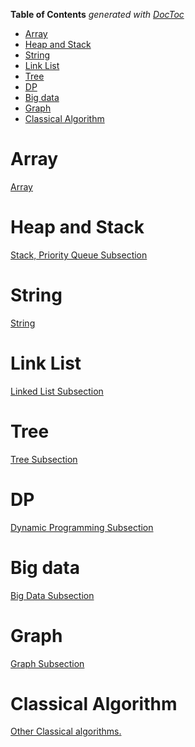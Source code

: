 <!-- START doctoc generated TOC please keep comment here to allow auto update -->
<!-- DON'T EDIT THIS SECTION, INSTEAD RE-RUN doctoc TO UPDATE -->
**Table of Contents**  *generated with [DocToc](https://github.com/thlorenz/doctoc)*

- [Array](#array)
- [Heap and Stack](#heap-and-stack)
- [String](#string)
- [Link List](#link-list)
- [Tree](#tree)
- [DP](#dp)
- [Big data](#big-data)
- [Graph](#graph)
- [Classical Algorithm](#classical-algorithm)

<!-- END doctoc generated TOC please keep comment here to allow auto update -->

# Array

[Array](https://github.com/zhangruiskyline/Algorithm-and-Data-Structure/blob/master/doc/array.md)

# Heap and Stack
[Stack, Priority Queue Subsection](https://github.com/zhangruiskyline/Algorithm-and-Data-Structure/blob/master/doc/heap_stack.md)

# String
[String](https://github.com/zhangruiskyline/Algorithm-and-Data-Structure/blob/master/doc/string.md)


# Link List

[Linked List Subsection](https://github.com/zhangruiskyline/Algorithm-and-Data-Structure/blob/master/doc/list.md)

# Tree

[Tree Subsection](https://github.com/zhangruiskyline/Algorithm-and-Data-Structure/blob/master/doc/tree.md)

# DP

[Dynamic Programming Subsection](https://github.com/zhangruiskyline/Algorithm-and-Data-Structure/blob/master/doc/dp.md)

# Big data
[Big Data Subsection](https://github.com/zhangruiskyline/Algorithm-and-Data-Structure/blob/master/doc/big_data.md)

# Graph
[Graph Subsection](https://github.com/zhangruiskyline/Algorithm-and-Data-Structure/blob/master/doc/Graph.md)

# Classical Algorithm

[Other Classical algorithms.](https://github.com/zhangruiskyline/Algorithm-and-Data-Structure/blob/master/doc/classical_algorithm.md)
